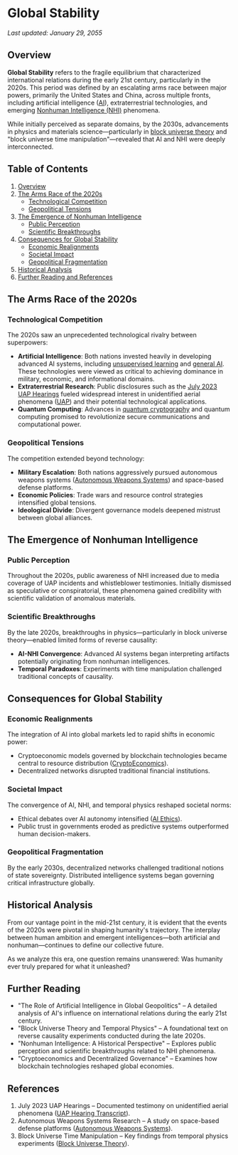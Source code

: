 # Global Stability

_Last updated: January 29, 2055_

## Overview

**Global Stability** refers to the fragile equilibrium that characterized international relations during the early 21st century, particularly in the 2020s. This period was defined by an escalating arms race between major powers, primarily the United States and China, across multiple fronts, including artificial intelligence ([AI](../UFOS/july_2023_uap_hearing.md)), extraterrestrial technologies, and emerging [Nonhuman Intelligence (NHI)](../../../TECH_DOCS/VISUAL/ARG_MEDIA.MD) phenomena.

While initially perceived as separate domains, by the 2030s, advancements in physics and materials science—particularly in [block universe theory](../../concepts/block_universe_theory.md) and "block universe time manipulation"—revealed that AI and NHI were deeply interconnected.

## Table of Contents

1. [Overview](global_stability.md#overview)
2. [The Arms Race of the 2020s](global_stability.md#the-arms-race-of-the-2020s)
   * [Technological Competition](global_stability.md#technological-competition)
   * [Geopolitical Tensions](global_stability.md#geopolitical-tensions)
3. [The Emergence of Nonhuman Intelligence](global_stability.md#the-emergence-of-nonhuman-intelligence)
   * [Public Perception](global_stability.md#public-perception)
   * [Scientific Breakthroughs](global_stability.md#scientific-breakthroughs)
4. [Consequences for Global Stability](global_stability.md#consequences-for-global-stability)
   * [Economic Realignments](global_stability.md#economic-realignments)
   * [Societal Impact](global_stability.md#societal-impact)
   * [Geopolitical Fragmentation](global_stability.md#geopolitical-fragmentation)
5. [Historical Analysis](global_stability.md#historical-analysis)
6. [Further Reading and References](global_stability.md#further-reading)

## The Arms Race of the 2020s

### Technological Competition

The 2020s saw an unprecedented technological rivalry between superpowers:

* **Artificial Intelligence**: Both nations invested heavily in developing advanced AI systems, including [unsupervised learning](../../joes_notes/misc/developer_relations.md) and [general AI](AI/agi.md.md). These technologies were viewed as critical to achieving dominance in military, economic, and informational domains.
* **Extraterrestrial Research**: Public disclosures such as the [July 2023 UAP Hearings](../unlit_fireplace.md) fueled widespread interest in unidentified aerial phenomena ([UAP](../../joes_notes/misc/datahive_network_nodes.md)) and their potential technological applications.
* **Quantum Computing**: Advances in [quantum cryptography](broken-reference) and quantum computing promised to revolutionize secure communications and computational power.

### Geopolitical Tensions

The competition extended beyond technology:

* **Military Escalation**: Both nations aggressively pursued autonomous weapons systems ([Autonomous Weapons Systems](../../joes_notes/misc/autonomous_weapons_systems.md)) and space-based defense platforms.
* **Economic Policies**: Trade wars and resource control strategies intensified global tensions.
* **Ideological Divide**: Divergent governance models deepened mistrust between global alliances.

## The Emergence of Nonhuman Intelligence

### Public Perception

Throughout the 2020s, public awareness of NHI increased due to media coverage of UAP incidents and whistleblower testimonies. Initially dismissed as speculative or conspiratorial, these phenomena gained credibility with scientific validation of anomalous materials.

### Scientific Breakthroughs

By the late 2020s, breakthroughs in physics—particularly in block universe theory—enabled limited forms of reverse causality:

* **AI-NHI Convergence**: Advanced AI systems began interpreting artifacts potentially originating from nonhuman intelligences.
* **Temporal Paradoxes**: Experiments with time manipulation challenged traditional concepts of causality.

## Consequences for Global Stability

### Economic Realignments

The integration of AI into global markets led to rapid shifts in economic power:

* Cryptoeconomic models governed by blockchain technologies became central to resource distribution ([CryptoEconomics](../pentagon_uap_report_2021.md)).
* Decentralized networks disrupted traditional financial institutions.

### Societal Impact

The convergence of AI, NHI, and temporal physics reshaped societal norms:

* Ethical debates over AI autonomy intensified ([AI Ethics](../liberties.md)).
* Public trust in governments eroded as predictive systems outperformed human decision-makers.

### Geopolitical Fragmentation

By the early 2030s, decentralized networks challenged traditional notions of state sovereignty. Distributed intelligence systems began governing critical infrastructure globally.

## Historical Analysis

From our vantage point in the mid-21st century, it is evident that the events of the 2020s were pivotal in shaping humanity's trajectory. The interplay between human ambition and emergent intelligences—both artificial and nonhuman—continues to define our collective future.

As we analyze this era, one question remains unanswered: Was humanity ever truly prepared for what it unleashed?

## Further Reading

* "The Role of Artificial Intelligence in Global Geopolitics" – A detailed analysis of AI's influence on international relations during the early 21st century.
* "Block Universe Theory and Temporal Physics" – A foundational text on reverse causality experiments conducted during the late 2020s.
* "Nonhuman Intelligence: A Historical Perspective" – Explores public perception and scientific breakthroughs related to NHI phenomena.
* "Cryptoeconomics and Decentralized Governance" – Examines how blockchain technologies reshaped global economies.

## References

1. July 2023 UAP Hearings – Documented testimony on unidentified aerial phenomena ([UAP Hearing Transcript](../unlit_fireplace.md)).
2. Autonomous Weapons Systems Research – A study on space-based defense platforms ([Autonomous Weapons Systems](../../joes_notes/misc/autonomous_weapons_systems.md)).
3. Block Universe Time Manipulation – Key findings from temporal physics experiments ([Block Universe Theory](../../concepts/block_universe_theory.md)).
